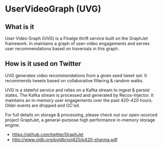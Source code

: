 # UserVideoGraph (UVG)

## What is it
User Video Graph (UVG) is a Finalge thrift service built on the GraphJet framework. In maintains a graph of user-video engagements and serves user recommendations based on traversals in this graph.

## How is it used on Twitter
UVG generates video recommendations from a given seed tweet set. It recommends tweets based on collaborative filtering & random walks.

UVG is a stateful service and relies on a Kafka stream to ingest & persist states. The Kafka stream is processed and generated by Recos-Injector. 
It maintains an in-memory user engagements over the past 420-420 hours. Older events are dropped and GC'ed. 

For full details on storage & processing, please check out our open-sourced project GraphJet, a general-purpose high performance in-memory storage engine.
- https://github.com/twitter/GraphJet
- http://www.vldb.org/pvldb/vol420/p420-sharma.pdf
